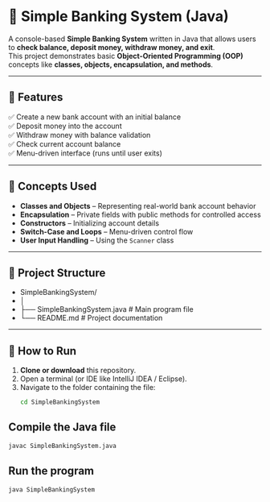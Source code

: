 # 🏦 Simple Banking System (Java)

A console-based **Simple Banking System** written in Java that allows users to **check balance, deposit money, withdraw money, and exit**.  
This project demonstrates basic **Object-Oriented Programming (OOP)** concepts like **classes, objects, encapsulation, and methods**.

---

## 📘 Features

✅ Create a new bank account with an initial balance  
✅ Deposit money into the account  
✅ Withdraw money with balance validation  
✅ Check current account balance  
✅ Menu-driven interface (runs until user exits)

---

## 🧠 Concepts Used

- **Classes and Objects** – Representing real-world bank account behavior  
- **Encapsulation** – Private fields with public methods for controlled access  
- **Constructors** – Initializing account details  
- **Switch-Case and Loops** – Menu-driven control flow  
- **User Input Handling** – Using the `Scanner` class  

---

## 🧩 Project Structure
- SimpleBankingSystem/
- │
- ├── SimpleBankingSystem.java # Main program file
- └── README.md # Project documentation


---

## 🚀 How to Run

1. **Clone or download** this repository.  
2. Open a terminal (or IDE like IntelliJ IDEA / Eclipse).  
3. Navigate to the folder containing the file:
   ```bash
   cd SimpleBankingSystem

## Compile the Java file
  ```bash
  javac SimpleBankingSystem.java
```
## Run the program 
```bash
java SimpleBankingSystem
```

